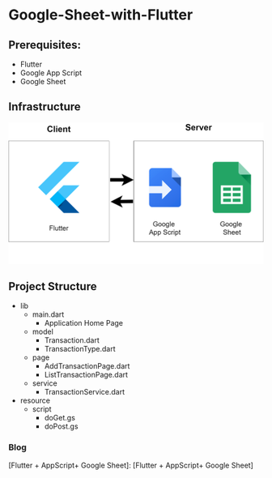 # Google-Sheet-with-Flutter
 
## Prerequisites:
- Flutter
- Google App Script
- Google Sheet

## Infrastructure
![infrastructure](resource/image/Flutter_G_AppScript_Sheet.png)

## Project Structure
* lib
    * main.dart
      * Application Home Page
    * model
      * Transaction.dart
      * TransactionType.dart
    * page
      * AddTransactionPage.dart
      * ListTransactionPage.dart
    * service
      * TransactionService.dart
* resource
    * script
      * doGet.gs
      * doPost.gs

### Blog
[Flutter + AppScript+ Google Sheet]: [Flutter + AppScript+ Google Sheet]
